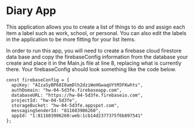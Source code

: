 # Diary App

This application allows you to create a list of things to do and assign each item a label such as work, school, or personal. You can also edit the labels in the application to be more fitting for your list items. 

In order to run this app, you will need to create a firebase cloud firestore data base and copy the firebaseConfig information from the 
database your create and place it in the Main.js file at line 8, replacing what is currently there. Your firebaseConfig should look
something like the code below. 

``` 
const firebaseConfig = {
  apiKey: "AIzaSyBP68I0amDlh2dziWeHGwaqUYtM3FKwhts",
  authDomain: "hw-04-5d3fe.firebaseapp.com",
  databaseURL: "https://hw-04-5d3fe.firebaseio.com",
  projectId: "hw-04-5d3fe",
  storageBucket: "hw-04-5d3fe.appspot.com",
  messagingSenderId: "811603906260",
  appId: "1:811603906260:web:1cb14d2377375f6b897541"
};
``` 
